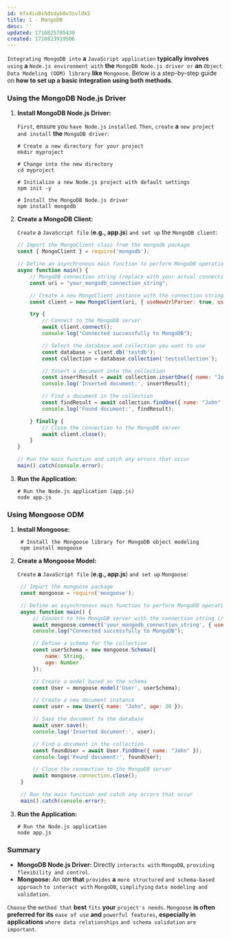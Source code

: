 ```yaml
---
id: kfx4iu0shdsdyb0v3zvldk5
title: 1 - MongoDB
desc: ''
updated: 1716825785430
created: 1716823919506
---
```


`Integrating MongoDB into` **a** `JavaScript application` **typically involves** `using` **a** `Node.js environment with` **the** `MongoDB Node.js driver or` **an** `Object Data Modeling (ODM) library` **like** `Mongoose`. Below is a step-by-step guide on **how to set up a basic integration using both methods**.

### Using the MongoDB Node.js Driver

1. **Install MongoDB Node.js Driver:**

   `First`, ensure you `have Node.js` `installed`. `Then`, `create` **a** `new project` `and install` **the** `MongoDB driver`:

    ```shell
    # Create a new directory for your project
    mkdir myproject

    # Change into the new directory
    cd myproject

    # Initialize a new Node.js project with default settings
    npm init -y

    # Install the MongoDB Node.js driver
    npm install mongodb
    ```

2. **Create a MongoDB Client:**

   `Create` a `JavaScript file` (**e.g., app.js**) `and set up` the `MongoDB client`:

    ```javascript
    // Import the MongoClient class from the mongodb package
    const { MongoClient } = require('mongodb');

    // Define an asynchronous main function to perform MongoDB operations
    async function main() {
        // MongoDB connection string (replace with your actual connection string)
        const uri = "your_mongodb_connection_string";

        // Create a new MongoClient instance with the connection string
        const client = new MongoClient(uri, { useNewUrlParser: true, useUnifiedTopology: true });

        try {
            // Connect to the MongoDB server
            await client.connect();
            console.log("Connected successfully to MongoDB");

            // Select the database and collection you want to use
            const database = client.db('testdb');
            const collection = database.collection('testcollection');

            // Insert a document into the collection
            const insertResult = await collection.insertOne({ name: "John", age: 30 });
            console.log('Inserted document:', insertResult);

            // Find a document in the collection
            const findResult = await collection.findOne({ name: "John" });
            console.log('Found document:', findResult);

        } finally {
            // Close the connection to the MongoDB server
            await client.close();
        }
    }

    // Run the main function and catch any errors that occur
    main().catch(console.error);
   ```

3. **Run the Application:**

    ```shell
    # Run the Node.js application (app.js)
    node app.js
    ```

### Using Mongoose ODM

1. **Install Mongoose:**

   ```shell
    # Install the Mongoose library for MongoDB object modeling
    npm install mongoose
   ```

2. **Create a Mongoose Model:**

   `Create` **a** `JavaScript file` (**e.g., app.js**) `and set up` `Mongoose`:

   ```javascript
    // Import the mongoose package
    const mongoose = require('mongoose');

    // Define an asynchronous main function to perform MongoDB operations using Mongoose
    async function main() {
        // Connect to the MongoDB server with the connection string (replace with your actual connection string)
        await mongoose.connect('your_mongodb_connection_string', { useNewUrlParser: true, useUnifiedTopology: true });
        console.log("Connected successfully to MongoDB");

        // Define a schema for the collection
        const userSchema = new mongoose.Schema({
            name: String,
            age: Number
        });

        // Create a model based on the schema
        const User = mongoose.model('User', userSchema);

        // Create a new document instance
        const user = new User({ name: "John", age: 30 });

        // Save the document to the database
        await user.save();
        console.log('Inserted document:', user);

        // Find a document in the collection
        const foundUser = await User.findOne({ name: "John" });
        console.log('Found document:', foundUser);

        // Close the connection to the MongoDB server
        await mongoose.connection.close();
    }

    // Run the main function and catch any errors that occur
    main().catch(console.error);
   ```

3. **Run the Application:**

    ```shell
    # Run the Node.js application
    node app.js
    ```

### Summary

- **MongoDB Node.js Driver:** Directly `interacts with` `MongoDB`, `providing` `flexibility and control`.
- **Mongoose:** An `ODM` **that** `provides` **a** `more structured` `and schema-based` `approach` `to interact with` `MongoDB`, `simplifying` `data modeling and validation`.

`Choose` the `method that` **best** `fits` **your** `project's needs`. `Mongoose` **is often preferred for its** `ease of use` **and** `powerful features`, **especially in applications** `where data relationships` `and schema validation` `are important`.